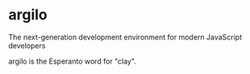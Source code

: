 # argilo
The next-generation development environment for modern JavaScript developers

argilo is the Esperanto word for "clay".